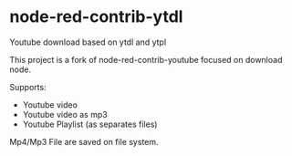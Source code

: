 # node-red-contrib-ytdl
Youtube download based on ytdl and ytpl

This project is a fork of node-red-contrib-youtube focused on download node.

Supports:
* Youtube video
* Youtube video as mp3
* Youtube Playlist (as separates files)

Mp4/Mp3 File are saved on file system.
